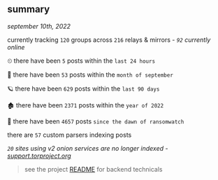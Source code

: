 
## summary
_september 10th, 2022_

currently tracking `120` groups across `216` relays & mirrors - _`92` currently online_

⏲ there have been `5` posts within the `last 24 hours`

🦈 there have been `53` posts within the `month of september`

🪐 there have been `629` posts within the `last 90 days`

🏚 there have been `2371` posts within the `year of 2022`

🦕 there have been `4657` posts `since the dawn of ransomwatch`

there are `57` custom parsers indexing posts

_`20` sites using v2 onion services are no longer indexed - [support.torproject.org](https://support.torproject.org/onionservices/v2-deprecation/)_

> see the project [README](https://github.com/joshhighet/ransomwatch#ransomwatch--) for backend technicals
